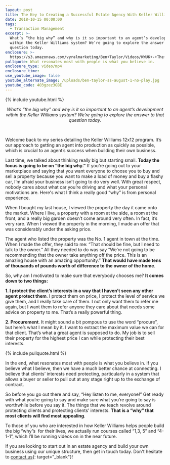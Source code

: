 ```yaml
---
layout: post
title: The Key to Creating a Successful Estate Agency With Keller Williams
date: 2018-10-15 00:00:00
tags:
  - Transaction Management
excerpt: >-
  What’s “the big why” and why is it so important to an agent’s development
  within the Keller Williams system? We’re going to explore the answer to that
  question today.
enclosure: >-
  https://s3.amazonaws.com/vyralmarketing/Ben+Taylor/Videos/KWUK+-+The+Key+to+Creating+a+Successful+Estate+Agency+With+Keller+Williams.mp4
pullquote: What resonates most with people is what you believe in.
enclosure_type: video/mp4
enclosure_time:
use_youtube_image: false
youtube_alternate_image: /uploads/ben-taylor-ss-august-1-no-play.jpg
youtube_code: 4O3gzez3GBE
---
```


{% include youtube.html %}

<center><em>What&rsquo;s &ldquo;the big why&rdquo; and why is it so important to an agent&rsquo;s development within the Keller Williams system? We&rsquo;re going to explore the answer to that question today.</em></center>

&nbsp;

Welcome back to my series detailing the Keller Williams 12x12 program. It’s our approach to getting an agent into production as quickly as possible, which is crucial to an agent’s success when building their own business.

Last time, we talked about thinking really big but starting small. **Today the focus is going to be on “the big why.”** If you’re going out to your marketplace and saying that you want everyone to choose you to buy and sell a property because you want to make a load of money and buy a flashy car, I’m afraid your business isn’t going to do very well. With great respect, nobody cares about what car you’re driving and what your personal motivations are. Here's what I think a really good “why” is from personal experience.

When I bought my last house, I viewed the property the day it came onto the market. Where I live, a property with a room at the side, a room at the front, and a really big garden doesn’t come around very often. In fact, it’s very rare. When I viewed the property in the morning, I made an offer that was considerably under the asking price.

The agent who listed the property was the No. 1 agent in town at the time. When I made the offer, they said to me: “That should be fine, but I need to talk to the owner.” All they needed to do was say “We’re not going to be recommending that the owner take anything off the price. This is an amazing house with an amazing opportunity.” **That would have made tens of thousands of pounds worth of difference to the owner of the home**.

So, why am I motivated to make sure that everybody chooses me? **It comes down to two things:**

**1. I protect the client’s interests in a way that I haven’t seen any other agent protect them**. I protect them on price, I protect the level of service we give them, and I really take care of them. I not only want them to refer me again, but I want them to refer anyone they care about that needs some advice on property to me. That’s a really powerful thing.

**2. Procurement**. It might sound a bit pompous to use the word “procure”, but here’s what I mean by it. I want to extract the maximum value we can for that client. That’s what a great agent is supposed to do. My job is to sell their property for the highest price I can while protecting their best interests.

{% include pullquote.html %}

In the end, what resonates most with people is what you believe in. If you believe what I believe, then we have a much better chance at connecting. I believe that clients’ interests need protecting, particularly in a system that allows a buyer or seller to pull out at any stage right up to the exchange of contract.&nbsp;

So before you go out there and say, “Hey listen to me, everyone!” Get ready with what you’re going to say and make sure what you’re going to say is worthwhile before you say it. The things that we teach revolve around protecting clients and protecting clients’ interests. **That is a “why” that most clients will find most appealing**.

To those of you who are interested in how Keller Williams helps people build the big “why”s &nbsp;for their lives, we actually run courses called “1,3, 5” and “4-1-1”, which I’ll be running videos on in the near future.

If you are looking to start out in an estate agency and build your own business using our unique structure, then get in touch today. Don't hesitate to [contact us](http://kwuk.com/contact.html){: target="_blank"}!